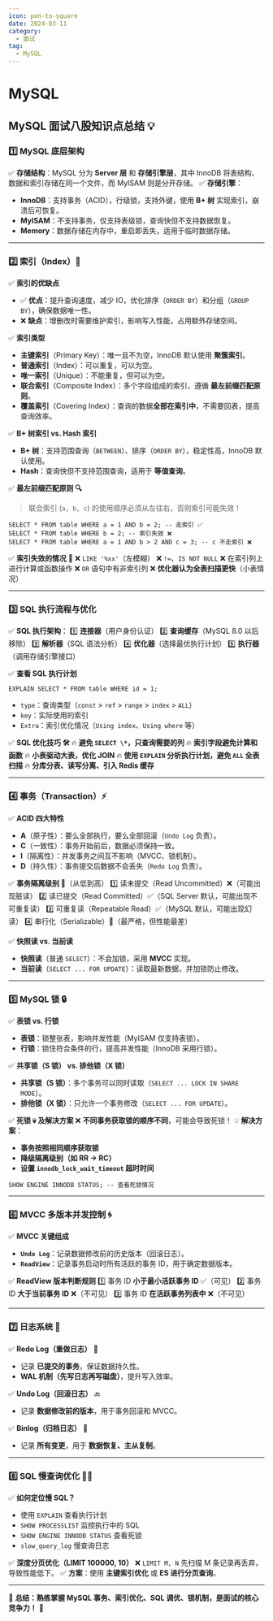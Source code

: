 ```yaml
---
icon: pen-to-square
date: 2024-03-11
category:
  - 面试
tag:
  - MySQL
---
```

# MySQL
## MySQL 面试八股知识点总结 💡

### 1️⃣ **MySQL 底层架构**

✅ **存储结构**：MySQL 分为 **Server 层** 和 **存储引擎层**，其中 InnoDB 将表结构、数据和索引存储在同一个文件，而 MyISAM 则是分开存储。
 ✅ **存储引擎**：

- **InnoDB**：支持事务（ACID），行级锁，支持外键，使用 **B+ 树** 实现索引，崩溃后可恢复。
- **MyISAM**：不支持事务，仅支持表级锁，查询快但不支持数据恢复。
- **Memory**：数据存储在内存中，重启即丢失，适用于临时数据存储。

------

### 2️⃣ **索引（Index）🚀**

✅ **索引的优缺点**

- ✅ **优点**：提升查询速度，减少 IO，优化排序（`ORDER BY`）和分组（`GROUP BY`），确保数据唯一性。
- ❌ **缺点**：增删改时需要维护索引，影响写入性能，占用额外存储空间。

✅ **索引类型**

- **主键索引**（Primary Key）：唯一且不为空，InnoDB 默认使用 **聚簇索引**。
- **普通索引**（Index）：可以重复，可以为空。
- **唯一索引**（Unique）：不能重复，但可以为空。
- **联合索引**（Composite Index）：多个字段组成的索引，遵循 **最左前缀匹配原则**。
- **覆盖索引**（Covering Index）：查询的数据**全部在索引中**，不需要回表，提高查询效率。

✅ **B+ 树索引 vs. Hash 索引**

- **B+ 树**：支持范围查询（`BETWEEN`）、排序（`ORDER BY`），稳定性高，InnoDB 默认使用。
- **Hash**：查询快但不支持范围查询，适用于 **等值查询**。

✅ **最左前缀匹配原则 🔍**

> 联合索引 (`a, b, c`) 的使用顺序必须从左往右，否则索引可能失效！

```
SELECT * FROM table WHERE a = 1 AND b = 2; -- 走索引 ✅
SELECT * FROM table WHERE b = 2; -- 索引失效 ❌
SELECT * FROM table WHERE a = 1 AND b > 2 AND c = 3; -- c 不走索引 ❌
```

✅ **索引失效的情况** 🚨
 ❌ `LIKE '%xx'`（左模糊）
 ❌ `!=`、`IS NOT NULL`
 ❌ 在索引列上进行计算或函数操作
 ❌ `OR` 语句中有非索引列
 ❌ **优化器认为全表扫描更快**（小表情况）

------

### 3️⃣ **SQL 执行流程与优化**

✅ **SQL 执行架构**：
 1️⃣ **连接器**（用户身份认证）
 2️⃣ **查询缓存**（MySQL 8.0 以后移除）
 3️⃣ **解析器**（SQL 语法分析）
 4️⃣ **优化器**（选择最优执行计划）
 5️⃣ **执行器**（调用存储引擎接口）

✅ **查看 SQL 执行计划**

```
EXPLAIN SELECT * FROM table WHERE id = 1;
```

- `type`：查询类型（`const` > `ref` > `range` > `index` > `ALL`）
- `key`：实际使用的索引
- `Extra`：索引优化情况（`Using index`、`Using where` 等）

✅ **SQL 优化技巧 🛠**
 🔥 **避免 `SELECT \*`，只查询需要的列**
 🔥 **索引字段避免计算和函数**
 🔥 **小表驱动大表，优化 JOIN**
 🔥 **使用 `EXPLAIN` 分析执行计划，避免 `ALL` 全表扫描**
 🔥 **分库分表、读写分离、引入 Redis 缓存**

------

### 4️⃣ **事务（Transaction）⚡**

✅ **ACID 四大特性**

- **A**（原子性）：要么全部执行，要么全部回滚（`Undo Log` 负责）。
- **C**（一致性）：事务开始前后，数据必须保持一致。
- **I**（隔离性）：并发事务之间互不影响（MVCC、锁机制）。
- **D**（持久性）：事务提交后数据不会丢失（`Redo Log` 负责）。

✅ **事务隔离级别 📌**（从低到高）
 1️⃣ 读未提交（Read Uncommitted）❌（可能出现脏读）
 2️⃣ 读已提交（Read Committed）✅（SQL Server 默认，可能出现不可重复读）
 3️⃣ 可重复读（Repeatable Read）✅（MySQL 默认，可能出现幻读）
 4️⃣ 串行化（Serializable）🚫（最严格，但性能最差）

✅ **快照读 vs. 当前读**

- **快照读**（普通 `SELECT`）：不会加锁，采用 **MVCC** 实现。
- **当前读**（`SELECT ... FOR UPDATE`）：读取最新数据，并加锁防止修改。

------

### 5️⃣ **MySQL 锁 🔒**

✅ **表锁 vs. 行锁**

- **表锁**：锁整张表，影响并发性能（MyISAM 仅支持表锁）。
- **行锁**：锁住符合条件的行，提高并发性能（InnoDB 采用行锁）。

✅ **共享锁（S 锁） vs. 排他锁（X 锁）**

- **共享锁（S 锁）**：多个事务可以同时读取（`SELECT ... LOCK IN SHARE MODE`）。
- **排他锁（X 锁）**：只允许一个事务修改（`SELECT ... FOR UPDATE`）。

✅ **死锁 💀 及解决方案**
 ❌ **不同事务获取锁的顺序不同**，可能会导致死锁！
 💡 **解决方案**：

- **事务按照相同顺序获取锁**
- **降级隔离级别（如 RR -> RC）**
- **设置 `innodb_lock_wait_timeout` 超时时间**

```
SHOW ENGINE INNODB STATUS; -- 查看死锁情况
```

------

### 6️⃣ **MVCC 多版本并发控制 🌀**

✅ **MVCC 关键组成**

- **`Undo Log`**：记录数据修改前的历史版本（回滚日志）。
- **`ReadView`**：记录事务启动时所有活跃的事务 ID，用于确定数据版本。

✅ **ReadView 版本判断规则**
 1️⃣ 事务 ID **小于最小活跃事务 ID** ✅（可见）
 2️⃣ 事务 ID **大于当前事务 ID** ❌（不可见）
 3️⃣ 事务 ID **在活跃事务列表中** ❌（不可见）

------

### 7️⃣ **日志系统 📝**

✅ **Redo Log（重做日志）** 💾

- 记录 **已提交的事务**，保证数据持久性。
- **WAL 机制（先写日志再写磁盘）**，提升写入效率。

✅ **Undo Log（回滚日志）** 🔙

- 记录 **数据修改前的版本**，用于事务回滚和 MVCC。

✅ **Binlog（归档日志）** 🔁

- 记录 **所有变更**，用于 **数据恢复、主从复制**。

------

### 8️⃣ **SQL 慢查询优化 🏃‍♂️**

✅ **如何定位慢 SQL？**

- 使用 `EXPLAIN` 查看执行计划
- `SHOW PROCESSLIST` 监控执行中的 SQL
- `SHOW ENGINE INNODB STATUS` 查看死锁
- `slow_query_log` 慢查询日志

✅ **深度分页优化（LIMIT 100000, 10）**
 ❌ `LIMIT M, N` 先扫描 M 条记录再丢弃，导致性能低下。
 ✅ **方案**：使用 **主键索引优化** 或 **ES 进行分页查询**。

------

🎯 **总结：熟练掌握 MySQL 事务、索引优化、SQL 调优、锁机制，是面试的核心竞争力！** 🚀